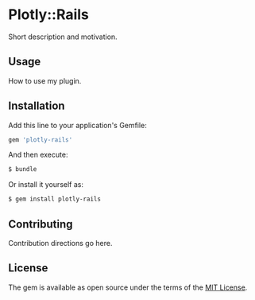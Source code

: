 # Plotly::Rails
Short description and motivation.

## Usage
How to use my plugin.

## Installation
Add this line to your application's Gemfile:

```ruby
gem 'plotly-rails'
```

And then execute:
```bash
$ bundle
```

Or install it yourself as:
```bash
$ gem install plotly-rails
```

## Contributing
Contribution directions go here.

## License
The gem is available as open source under the terms of the [MIT License](https://opensource.org/licenses/MIT).
